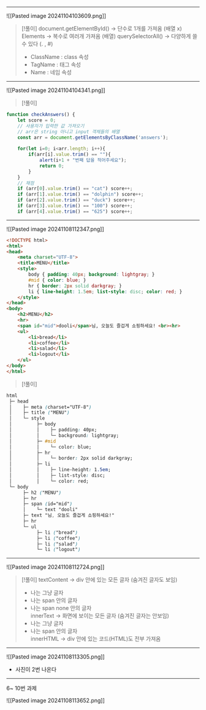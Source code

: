 
---
![[Pasted image 20241104103609.png]]
>[!풀이]
>document.getElementById() -> 단수로 1개를 가져옴 (배열 x)
>Elements -> 복수로 여러개 가져옴 (배열)
>querySelectorAll() -> 다양하게 쓸수 있다 (. , #)
>- ClassName : class 속성
>- TagName : 태그 속성
>- Name : 네임 속성

---
![[Pasted image 20241104104341.png]]
>[!풀이]
```js
function checkAnswers() {
    let score = 0;
    // 사용자가 입력한 값 가져오기
    // arr은 string 아니고 input 객체들의 배열
    const arr = document.getElementsByClassName('answers');
  
    for(let i=0; i<arr.length; i++){
        if(arr[i].value.trim() == ""){
            alert(i+1 + "번째 답을 적어주세요");
            return 0;
        }
    }
    // 채점
    if (arr[0].value.trim() == "cat") score++;
    if (arr[1].value.trim() == "dolphin") score++;
    if (arr[2].value.trim() == "duck") score++;
    if (arr[3].value.trim() == "100") score++;
    if (arr[4].value.trim() == "625") score++;
```

---
![[Pasted image 20241108112347.png]]
```html
<!DOCTYPE html>
<html>
<head>
    <meta charset="UTF-8">
    <title>MENU</title>
    <style>
        body { padding: 40px; background: lightgray; }
        #mid { color: blue; }
        hr { border: 2px solid darkgray; }
        li { line-height: 1.5em; list-style: disc; color: red; }
    </style>
</head>
<body>
    <h2>MENU</h2>
    <hr>
    <span id="mid">dooli</span>님, 오늘도 즐겁게 쇼핑하세요! <br><hr>
    <ul>
        <li>bread</li>
        <li>coffee</li>
        <li>salad</li>
        <li>logout</li>
    </ul>
</body>
</html>
```
>[!풀이]
```css
html
 ├─ head
 │    ├─ meta (charset="UTF-8")
 │    ├─ title ("MENU")
 │    └─ style
 │         ├─ body
 │         │    ├─ padding: 40px;
 │         │    └─ background: lightgray;
 │         ├─ #mid
 │         │    └─ color: blue;
 │         ├─ hr
 │         │    └─ border: 2px solid darkgray;
 │         ├─ li
 │         │    ├─ line-height: 1.5em;
 │         │    ├─ list-style: disc;
 │         │    └─ color: red;
 └─ body
      ├─ h2 ("MENU")
      ├─ hr
      ├─ span (id="mid")
      │    └─ text "dooli"
      ├─ text "님, 오늘도 즐겁게 쇼핑하세요!"
      ├─ hr
      └─ ul
           ├─ li ("bread")
           ├─ li ("coffee")
           ├─ li ("salad")
           └─ li ("logout")

```
---
![[Pasted image 20241108112724.png]]
>[!풀이]
>textContent -> div 안에 있는 모든 글자 (숨겨진 글자도 보임)
>- 나는 그냥 글자
>- 나는 span 안의 글자
>- 나는 span none 안의 글자 <br>
>innerText -> 화면에 보이는 모든 글자 (숨겨진 글자는 안보임)
>- 나는 그냥 글자
>- 나는 span 안의 글자 <br>
>innerHTML -> div 안에 있는 코드(HTML)도 전부 가져옴

---
![[Pasted image 20241108113305.png]]
- 사진이 2번 나온다
---
6~ 10번 과제

![[Pasted image 20241108113652.png]]